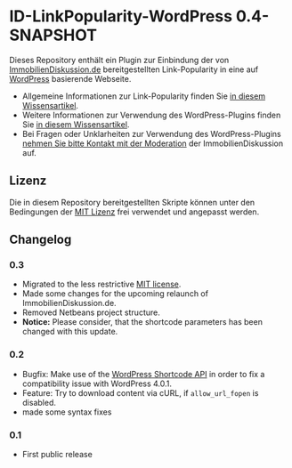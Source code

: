 ID-LinkPopularity-WordPress 0.4-SNAPSHOT
========================================

Dieses Repository enthält ein Plugin zur Einbindung der von
[ImmobilienDiskussion.de](https://immobiliendiskussion.de) bereitgestellten
Link-Popularity in eine auf [WordPress](https://de.wordpress.org/) basierende
Webseite.

-   Allgemeine Informationen zur Link-Popularity finden Sie
    [in diesem Wissensartikel](https://immobiliendiskussion.de/wiki/idisk-link-popularity).
-   Weitere Informationen zur Verwendung des WordPress-Plugins finden Sie
    [in diesem Wissensartikel](https://immobiliendiskussion.de/wiki/idisk-link-popularity-wordpress).
-   Bei Fragen oder Unklarheiten zur Verwendung des WordPress-Plugins
    [nehmen Sie bitte Kontakt mit der Moderation](https://immobiliendiskussion.de/contact)
    der ImmobilienDiskussion auf.

Lizenz
------

Die in diesem Repository bereitgestellten Skripte können unter den Bedingungen
der [MIT Lizenz](https://opensource.org/licenses/MIT) frei verwendet und
angepasst werden.

Changelog
---------

### 0.3

-   Migrated to the less restrictive [MIT license](https://opensource.org/licenses/MIT).
-   Made some changes for the upcoming relaunch of ImmobilienDiskussion.de.
-   Removed Netbeans project structure.
-   **Notice:** Please consider, that the shortcode parameters has been changed
    with this update.

### 0.2

-   Bugfix: Make use of the [WordPress Shortcode API](http://codex.wordpress.org/Shortcode_API) in order to fix a compatibility issue with WordPress 4.0.1.
-   Feature: Try to download content via cURL, if `allow_url_fopen` is disabled.
-   made some syntax fixes

### 0.1

-   First public release
